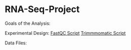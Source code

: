 # RNA-Seq-Project
<h>Goals of the Analysis:<h/>

<h>Experimental Design:</h>
<a href=/fastqc.SBATCH> FastQC Script</a>
<a href=/trimmomatic.SBATCH> Trimmmomatic Script<a/>

<h>Data Files:</h>
